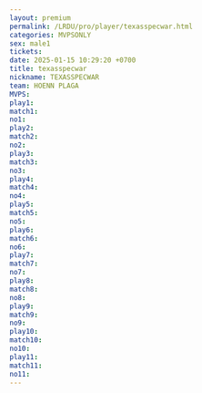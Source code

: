 ```yaml
---
layout: premium
permalink: /LRDU/pro/player/texasspecwar.html
categories: MVPSONLY
sex: male1
tickets: 
date: 2025-01-15 10:29:20 +0700
title: texasspecwar
nickname: TEXASSPECWAR
team: HOENN PLAGA
MVPS: 
play1: 
match1: 
no1: 
play2: 
match2: 
no2: 
play3: 
match3: 
no3: 
play4: 
match4: 
no4: 
play5: 
match5: 
no5: 
play6: 
match6: 
no6: 
play7: 
match7: 
no7: 
play8: 
match8: 
no8: 
play9: 
match9: 
no9: 
play10: 
match10: 
no10: 
play11: 
match11: 
no11:
---
```

